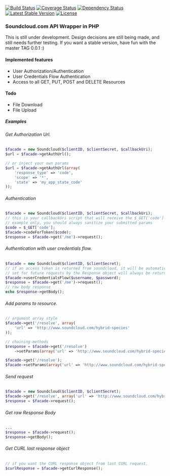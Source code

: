 [![Build Status](https://travis-ci.org/njasm/soundcloud.svg?branch=master)](https://travis-ci.org/njasm/soundcloud) [![Coverage Status](https://coveralls.io/repos/njasm/soundcloud/badge.png?branch=master)](https://coveralls.io/r/njasm/soundcloud?branch=master) [![Dependency Status](https://www.versioneye.com/user/projects/534af6adfe0d078843000029/badge.png)](https://www.versioneye.com/user/projects/534af6adfe0d078843000029)[![Latest Stable Version](https://poser.pugx.org/njasm/soundcloud/v/stable.png)](https://packagist.org/packages/njasm/soundcloud) [![License](https://poser.pugx.org/njasm/soundcloud/license.png)](https://packagist.org/packages/njasm/soundcloud)
### Soundcloud.com API Wrapper in PHP
This is still under development.
Design decisions are still being made, and still needs further testing.
If you want a stable version, have fun with the master TAG 0.0.1 :)

#### Implemented features 

* User Authorization/Authentication
* User Credentials Flow Authentication
* Access to all GET, PUT, POST and DELETE Resources

#### Todo

* File Download
* File Upload

##### Examples
###### Get Authorization Url.
```php
$facade = new Soundcloud($clientID, $clientSecret, $callbackUri);
$url = $facade->getAuthUrl();

// or inject your own params
$url = $facade->getAuthUrl(array(
    'response_type' => 'code',
    'scope' => '*',
    'state' => 'my_app_state_code'
));
```

###### Authentication 
```php
$facade = new Soundcloud($clientID, $clientSecret, $callbackUri);
// this is your callbackUri script that will receive the $_GET['code']
// example only, you should always sanitize your submitted params
$code = $_GET['code'];
$facade->codeForToken($code);
$response = $facade->get('/me')->request();
```

###### Authentication with user credentials flow.
```php
$facade = new Soundcloud($clientID, $clientSecret);
// if an access token is returned from soundcloud, it will be automatically
// set for future requests by the Response object will always be returned to the client.
$facade->userCredentialsFlow($username, $password);
$response = $facade->get('/me')->request();
// raw body response
echo $response->getBody();
```

###### Add params to resource.
```php
// argument array style
$facade->get('/resolve', array(
    'url' => 'http://www.soundcloud.com/hybrid-species'
));

// chaining-methods
$response = $facade->get('/resolve')
    ->setParams(array('url' => 'http://www.soundcloud.com/hybrid-species'))

$facade->get('/resolve');
$facade->setParams(array('url' => 'http://www.soundcloud.com/hybrid-species'));
```

###### Send request
```php
$facade = new Soundcloud($clientID, $clientSecret);
$facade->get('/resolve', array('url' => 'http://www.soundcloud.com/hybrid-species'));
$response = $facade->request();
```

###### Get raw Response Body
```php
...
$response = $facade->request();
$response->getBody();
```

###### Get CURL last response object
```php
// if you want the CURL response object from last CURL request.
$curlResponse = $facade->getCurlResponse();
```
